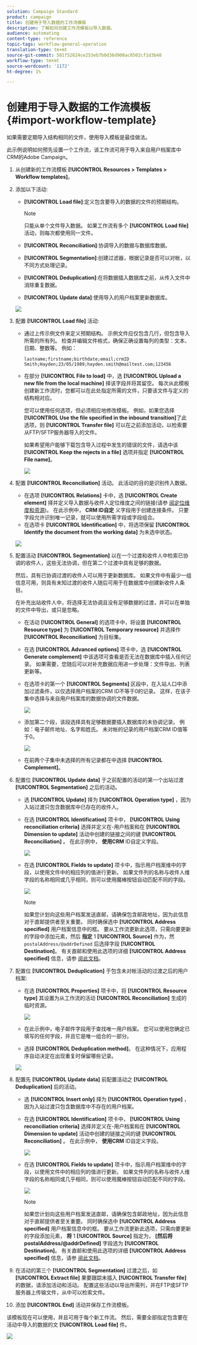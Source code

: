 ```yaml
---
solution: Campaign Standard
product: campaign
title: 创建用于导入数据的工作流模板
description: 了解如何创建工作流模板以导入数据。
audience: automating
content-type: reference
topic-tags: workflow-general-operation
translation-type: tm+mt
source-git-commit: 501f52624ce253eb7b0d36d908ac8502cf1d3b48
workflow-type: tm+mt
source-wordcount: '1172'
ht-degree: 1%

---
```



# 创建用于导入数据的工作流模板 {#import-workflow-template}

如果需要定期导入结构相同的文件，使用导入模板是最佳做法。

此示例说明如何预先设置一个工作流，该工作流可用于导入来自用户档案库中CRM的Adobe Campaign。

1. 从创建新的工作流模板 **[!UICONTROL Resources > Templates > Workflow templates]**。
1. 添加以下活动:

   * **[!UICONTROL Load file]**:定义包含要导入的数据的文件的预期结构。

      >[!NOTE]
      >
      >只能从单个文件导入数据。 如果工作流有多个 **[!UICONTROL Load file]** 活动，则每次都使用同一文件。

   * **[!UICONTROL Reconciliation]**:协调导入的数据与数据库数据。
   * **[!UICONTROL Segmentation]**:创建过滤器，根据记录是否可以对帐，以不同方式处理记录。
   * **[!UICONTROL Deduplication]**:在将数据插入数据库之前，从传入文件中消除重复数据。
   * **[!UICONTROL Update data]**:使用导入的用户档案更新数据库。

   ![](assets/import_template_example0.png)

1. 配置 **[!UICONTROL Load file]** 活动:

   * 通过上传示例文件来定义预期结构。 示例文件应仅包含几行，但包含导入所需的所有列。 检查并编辑文件格式，确保正确设置每列的类型：文本、日期、整数等。 例如：

      ```
      lastname;firstname;birthdate;email;crmID
      Smith;Hayden;23/05/1989;hayden.smith@mailtest.com;123456
      ```

   * 在部分 **[!UICONTROL File to load]** 中，选 **[!UICONTROL Upload a new file from the local machine]** 择该字段并将其留空。 每次从此模板创建新工作流时，您都可以在此处指定所需的文件，只要该文件与定义的结构相对应。

      您可以使用任何选项，但必须相应地修改模板。 例如，如果您选择 **[!UICONTROL Use the file specified in the inbound transition]**&#x200B;了此选项，则 **[!UICONTROL Transfer file]** 可以在之前添加活动，以检索要从FTP/SFTP服务器导入的文件。

      如果希望用户能够下载包含导入过程中发生的错误的文件，请选中该 **[!UICONTROL Keep the rejects in a file]** 选项并指定 **[!UICONTROL File name]**。

      ![](assets/import_template_example1.png)

1. 配置 **[!UICONTROL Reconciliation]** 活动。 此活动的目的是识别传入数据。

   * 在选项 **[!UICONTROL Relations]** 卡中，选 **[!UICONTROL Create element]** 择并定义导入数据与收件人定位维度之间的链接(请参 [阅定位维度和资源](../../automating/using/query.md#targeting-dimensions-and-resources))。 在此示例中， **CRM ID自定** 义字段用于创建连接条件。 只要字段允许识别唯一记录，就可以使用所需字段或字段组合。
   * 在选项卡 **[!UICONTROL Identification]** 中，将选项保留 **[!UICONTROL Identify the document from the working data]** 为未选中状态。

   ![](assets/import_template_example2.png)

1. 配置活动 **[!UICONTROL Segmentation]** 以在一个过渡和收件人中检索已协调的收件人，这些无法协调，但在第二个过渡中具有足够的数据。

   然后，具有已协调过渡的收件人可以用于更新数据库。 如果文件中有最少一组信息可用，则具有未知过渡的收件人随后可用于在数据库中创建新收件人条目。

   在补充出站收件人中，将选择无法协调且没有足够数据的过渡，并可以在单独的文件中导出，或只是忽略。

   * 在活动 **[!UICONTROL General]** 的选项卡中，将设置 **[!UICONTROL Resource type]** 为 **[!UICONTROL Temporary resource]** 并选择作 **[!UICONTROL Reconciliation]** 为目标集。
   * 在选 **[!UICONTROL Advanced options]** 项卡中，选 **[!UICONTROL Generate complement]** 中该选项可查看是否无法在数据库中插入任何记录。 如果需要，您随后可以对补充数据应用进一步处理：文件导出、列表更新等。
   * 在选项卡的第一个 **[!UICONTROL Segments]** 区段中，在入站人口中添加过滤条件，以仅选择用户档案的CRM ID不等于0的记录。 这样，在该子集中选择与来自用户档案库的数据协调的文件数据。

      ![](assets/import_template_example3.png)

   * 添加第二个段，该段选择具有足够数据要插入数据库的未协调记录。 例如：电子邮件地址、名字和姓氏。 未对帐的记录的用户档案CRM ID值等于0。

      ![](assets/import_template_example3_2.png)

   * 在前两个子集中未选择的所有记录都在中选择 **[!UICONTROL Complement]**。

1. 配置位 **[!UICONTROL Update data]** 于之前配置的活动的第一个出站过渡 **[!UICONTROL Segmentation]** 之后的活动。

   * 选 **[!UICONTROL Update]** 择为 **[!UICONTROL Operation type]** ，因为入站过渡只包含数据库中已存在的收件人。
   * 在选 **[!UICONTROL Identification]** 项卡中， **[!UICONTROL Using reconciliation criteria]** 选择并定义在-用户档案和在 **[!UICONTROL Dimension to update]** 活动中创建的链接之间的键 **[!UICONTROL Reconciliation]** 。 在此示例中， **使用CRM** ID自定义字段。

      ![](assets/import_template_example6.png)

   * 在选 **[!UICONTROL Fields to update]** 项卡中，指示用户档案维中的字段，以使用文件中的相应列的值进行更新。 如果文件列的名称与收件人维字段的名称相同或几乎相同，则可以使用魔棒按钮自动匹配不同的字段。

      ![](assets/import_template_example6_2.png)

      >[!NOTE]
      >
      >如果您计划向这些用户档案发送直邮，请确保包含邮政地址，因为此信息对于直邮提供者至关重要。 同时确保选中 **[!UICONTROL Address specified]** 用户档案信息中的框。 要从工作流更新此选项，只需向要更新的字段中添加元素，然后 **指定** 1 **[!UICONTROL Source]** 作为，然 `postalAddress/@addrDefined` 后选择字段 **[!UICONTROL Destination]**。 有关直邮和使用此选项的详细 **[!UICONTROL Address specified]** 信息，请参 [阅此文档](../../channels/using/about-direct-mail.md#recommendations)。

1. 配置位 **[!UICONTROL Deduplication]** 于包含未对帐活动的过渡之后的用户档案:

   * 在选 **[!UICONTROL Properties]** 项卡中，将 **[!UICONTROL Resource type]** 其设置为从工作流的活动 **[!UICONTROL Reconciliation]** 生成的临时资源。

      ![](assets/import_template_example4.png)

   * 在此示例中，电子邮件字段用于查找唯一用户档案。 您可以使用您确定已填写的任何字段，并且它是唯一组合的一部分。
   * 选择 **[!UICONTROL Deduplication method]**。 在这种情况下，应用程序自动决定在出现重复时保留哪些记录。

   ![](assets/import_template_example7.png)

1. 配置先 **[!UICONTROL Update data]** 前配置活动之 **[!UICONTROL Deduplication]** 后的活动。

   * 选 **[!UICONTROL Insert only]** 择为 **[!UICONTROL Operation type]** ，因为入站过渡只包含数据库中不存在的用户档案。
   * 在选 **[!UICONTROL Identification]** 项卡中， **[!UICONTROL Using reconciliation criteria]** 选择并定义在-用户档案和在 **[!UICONTROL Dimension to update]** 活动中创建的链接之间的键 **[!UICONTROL Reconciliation]** 。 在此示例中， **使用CRM** ID自定义字段。

      ![](assets/import_template_example6.png)

   * 在选 **[!UICONTROL Fields to update]** 项卡中，指示用户档案维中的字段，以使用文件中的相应列的值进行更新。 如果文件列的名称与收件人维字段的名称相同或几乎相同，则可以使用魔棒按钮自动匹配不同的字段。

      ![](assets/import_template_example6_2.png)

      >[!NOTE]
      >
      >如果您计划向这些用户档案发送直邮，请确保包含邮政地址，因为此信息对于直邮提供者至关重要。 同时确保选中 **[!UICONTROL Address specified]** 用户档案信息中的框。 要从工作流更新此选项，只需向要更新的字段添加元素， **将** 1 **[!UICONTROL Source]** 指定为， **[然后将postalAddress/@addrDefined]** 字段选为 **[!UICONTROL Destination]**。 有关直邮和使用此选项的详细 **[!UICONTROL Address specified]** 信息，请参 [阅此文档](../../channels/using/about-direct-mail.md#recommendations)。

1. 在活动的第三个 **[!UICONTROL Segmentation]** 过渡之后，如 **[!UICONTROL Extract file]** 果要跟踪未插入 **[!UICONTROL Transfer file]** 的数据，请添加活动和活动。 配置这些活动以导出所需列，并在FTP或SFTP服务器上传输文件，从中可以检索文件。
1. 添加 **[!UICONTROL End]** 活动并保存工作流模板。

该模板现在可以使用，并且可用于每个新工作流。 然后，需要全部指定包含要在活动中导入的数据的文 **[!UICONTROL Load file]** 件。

![](assets/import_template_example9.png)
